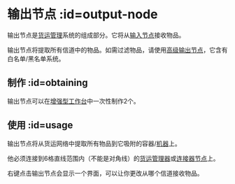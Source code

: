 # 输出节点 :id=output-node

输出节点是[货运管理](/Cargo-Management)系统的组成部分。它将从[输入节点](/Input-Node)接收物品。

输出节点将提取所有信道中的物品。如需过滤物品，请使用[高级输出节点](/Advanced-Output-Node)，它含有白名单/黑名单系统。

## 制作 :id=obtaining

输出节点可以在[增强型工作台](/Enhanced-Crafting-Table)中一次性制作2个。

## 使用 :id=usage

输出节点将从货运网络中提取所有物品到它吸附的容器/[机器](/Electric-Machines)上。

他必须连接到6格直线范围内（不能是对角线）的[货运管理器](/Cargo-Manager)或[连接器节点](/Connector-Node)上。

右键点击输出节点会显示一个界面，可以让你更改从哪个信道接收物品。
